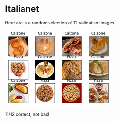 # Italianet
Here are is a random selection of 12 validation images

![Alt text](output.png?raw=true "Example Output")

11/12 correct, not bad!
